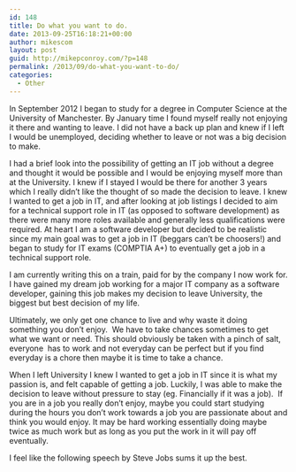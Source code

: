 ```yaml
---
id: 148
title: Do what you want to do.
date: 2013-09-25T16:18:21+00:00
author: mikescom
layout: post
guid: http://mikepconroy.com/?p=148
permalink: /2013/09/do-what-you-want-to-do/
categories:
  - Other
---
```

In September 2012 I began to study for a degree in Computer Science at the University of Manchester. By January time I found myself really not enjoying it there and wanting to leave. I did not have a back up plan and knew if I left I would be unemployed, deciding whether to leave or not was a big decision to make.

I had a brief look into the possibility of getting an IT job without a degree and thought it would be possible and I would be enjoying myself more than at the University. I knew if I stayed I would be there for another 3 years which I really didn’t like the thought of so made the decision to leave. I knew I wanted to get a job in IT, and after looking at job listings I decided to aim for a technical support role in IT (as opposed to software development) as there were many more roles available and generally less qualifications were required. At heart I am a software developer but decided to be realistic since my main goal was to get a job in IT (beggars can’t be choosers!) and began to study for IT exams (COMPTIA A+) to eventually get a job in a technical support role.

I am currently writing this on a train, paid for by the company I now work for. I have gained my dream job working for a major IT company as a software developer, gaining this job makes my decision to leave University, the biggest but best decision of my life.

Ultimately, we only get one chance to live and why waste it doing something you don’t enjoy.  We have to take chances sometimes to get what we want or need. This should obviously be taken with a pinch of salt, everyone  has to work and not everyday can be perfect but if you find everyday is a chore then maybe it is time to take a chance.

When I left University I knew I wanted to get a job in IT since it is what my passion is, and felt capable of getting a job. Luckily, I was able to make the decision to leave without pressure to stay (eg. Financially if it was a job).  If you are in a job you really don’t enjoy, maybe you could start studying during the hours you don’t work towards a job you are passionate about and think you would enjoy. It may be hard working essentially doing maybe twice as much work but as long as you put the work in it will pay off eventually.

I feel like the following speech by Steve Jobs sums it up the best.

<div class="jetpack-video-wrapper">
  <span class="embed-youtube" style="text-align:center; display: block;"></span>
</div>

&nbsp;